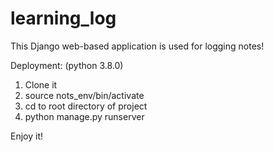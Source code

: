 # learning_log
This Django web-based application is used for logging notes!

Deployment:
(python 3.8.0)
1. Clone it
2. source nots_env/bin/activate
3. cd to root directory of project
4. python manage.py runserver

Enjoy it!
